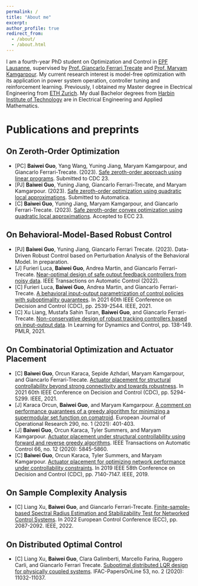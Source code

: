 ```yaml
---
permalink: /
title: "About me"
excerpt: 
author_profile: true
redirect_from: 
  - /about/
  - /about.html
---
```



I am a fourth-year PhD student on Optimization and Control in [EPF Lausanne](https://www.epfl.ch/en/), supervised by [Prof. Giancarlo Ferrari Trecate](https://people.epfl.ch/giancarlo.ferraritrecate) and [Prof. Maryam Kamgarpour](https://people.epfl.ch/maryam.kamgarpour?lang=en). My current research interest is model-free optimization with its application in power system operation, controller tuning and reinforcement learning. Previously, I obtained my Master degree in Electrical Engineering from [ETH Zurich](https://ethz.ch/en.html). My dual Bachelor degrees from [Harbin Institute of Technology](http://en.hit.edu.cn) are in Electrical Engineering and Applied Mathematics.


# Publications and preprints
## On Zeroth-Order Optimization 
- \[PC\] **Baiwei Guo**, Yang Wang, Yuning Jiang, Maryam Kamgarpour, and Giancarlo Ferrari-Trecate. (2023). [Safe zeroth-order approach using linear programs](https://odetojsmith.github.io/bguo/files/SZO-LP-CDC23.pdf). Submitted to CDC 23.
- \[PJ\] **Baiwei Guo**, Yuning Jiang, Giancarlo Ferrari-Trecate, and Maryam Kamgarpour. (2023). [Safe zeroth-order optimization using quadratic local approximations](https://odetojsmith.github.io/bguo/files/SZO-QQ-Auto.pdf). Submitted to Automatica.
- \[C\] **Baiwei Guo**, Yuning Jiang, Maryam Kamgarpour, and Giancarlo Ferrari-Trecate. (2023). [Safe zeroth-order convex optimization using quadratic local approximations](https://odetojsmith.github.io/bguo/files/SZO_QQ_ECC23.pdf). Accepted to ECC 23.

## On Behavioral-Model-Based Robust Control
- \[PJ\] **Baiwei Guo**, Yuning Jiang, Giancarlo Ferrari Trecate. (2023). Data-Driven Robust Control based on Perturbation Analysis of the Behavioral Model. In preparation.
- \[J\] Furieri Luca, **Baiwei Guo**, Andrea Martin, and Giancarlo Ferrari-Trecate. [Near-optimal design of safe output feedback controllers from noisy data](https://odetojsmith.github.io/bguo/files/BIOP_TAC_22.pdf). IEEE Transactions on Automatic Control (2022).
- \[C\] Furieri Luca, **Baiwei Guo**, Andrea Martin, and Giancarlo Ferrari-Trecate. [A behavioral input-output parametrization of control policies with suboptimality guarantees](https://odetojsmith.github.io/bguo/files/BIOP_CDC21.pdf). In 2021 60th IEEE Conference on Decision and Control (CDC), pp. 2539-2544. IEEE, 2021.
- \[C\] Xu Liang, Mustafa Sahin Turan, **Baiwei Guo**, and Giancarlo Ferrari-Trecate. [Non-conservative design of robust tracking controllers based on input-output data](https://odetojsmith.github.io/bguo/files/NC_Robust_L4DC_21.pdf). In Learning for Dynamics and Control, pp. 138-149. PMLR, 2021.

## On Combinatorial Optimization and Actuator Placement
- \[C\] **Baiwei Guo**, Orcun Karaca, Sepide Azhdari, Maryam Kamgarpour, and Giancarlo Ferrari-Trecate. [Actuator placement for structural controllability beyond strong connectivity and towards robustness](https://odetojsmith.github.io/bguo/files/AP_Good_CDC21.pdf). In 2021 60th IEEE Conference on Decision and Control (CDC), pp. 5294-5299. IEEE, 2021.
- \[J\] Karaca Orcun, **Baiwei Guo**, and Maryam Kamgarpour. [A comment on performance guarantees of a greedy algorithm for minimizing a supermodular set function on comatroid](https://odetojsmith.github.io/bguo/files/AP_Comment_EJOR_21.pdf). European Journal of Operational Research 290, no. 1 (2021): 401-403.
- \[J\] **Baiwei Guo**, Orcun Karaca, Tyler Summers, and Maryam Kamgarpour. [Actuator placement under structural controllability using forward and reverse greedy algorithms](https://odetojsmith.github.io/bguo/files/AP_TAC_20.pdf). IEEE Transactions on Automatic Control 66, no. 12 (2020): 5845-5860.
- \[C\] **Baiwei Guo**, Orcun Karaca, Tyler Summers, and Maryam Kamgarpour. [Actuator placement for optimizing network performance under controllability constraints](https://odetojsmith.github.io/bguo.github.io/files/AP_CDC19.pdf). In 2019 IEEE 58th Conference on Decision and Control (CDC), pp. 7140-7147. IEEE, 2019.

## On Sample Complexity Analysis
- \[C\] Liang Xu, **Baiwei Guo**, and Giancarlo Ferrari-Trecate. [Finite-sample-based Spectral Radius Estimation and Stabilizability Test for Networked Control Systems](https://odetojsmith.github.io/bguo/files/Stab_Ana_ECC21.pdf). In 2022 European Control Conference (ECC), pp. 2087-2092. IEEE, 2022.

## On Distributed Optimal Control 
- \[C\] Liang Xu, **Baiwei Guo**, Clara Galimberti, Marcello Farina, Ruggero Carli, and Giancarlo Ferrari Trecate. [Suboptimal distributed LQR design for physically coupled systems](https://odetojsmith.github.io/bguo/files/D_LQR_IFAC_20.pdf). IFAC-PapersOnLine 53, no. 2 (2020): 11032-11037.

